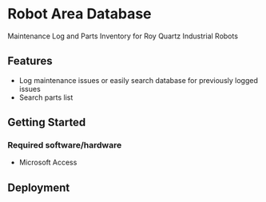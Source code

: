 # Robot Area Database
Maintenance Log and Parts Inventory for Roy Quartz Industrial Robots

## Features
* Log maintenance issues or easily search database for previously logged issues
* Search parts list

## Getting Started
### Required software/hardware
* Microsoft Access 

## Deployment
